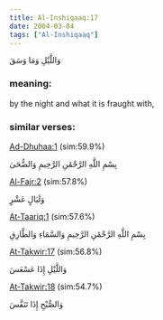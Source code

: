 ```yaml
---
title: Al-Inshiqaaq:17
date: 2004-03-04
tags: ["Al-Inshiqaaq"]
---
```

وَاللَّيْلِ وَمَا وَسَقَ
### meaning: 
by the night and what it is fraught with,
### similar verses: 

[Ad-Dhuhaa:1](/93/1) (sim:59.9%)

بِسْمِ اللَّهِ الرَّحْمَٰنِ الرَّحِيمِ وَالضُّحَىٰ

[Al-Fajr:2](/89/2) (sim:57.8%)

وَلَيَالٍ عَشْرٍ

[At-Taariq:1](/86/1) (sim:57.6%)

بِسْمِ اللَّهِ الرَّحْمَٰنِ الرَّحِيمِ وَالسَّمَاءِ وَالطَّارِقِ

[At-Takwir:17](/81/17) (sim:56.8%)

وَاللَّيْلِ إِذَا عَسْعَسَ

[At-Takwir:18](/81/18) (sim:54.7%)

وَالصُّبْحِ إِذَا تَنَفَّسَ
